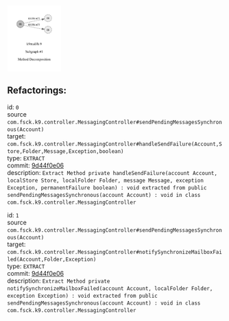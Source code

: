 <img src=subgraph_atomic_1.svg width=25%>

## Refactorings:

id: `0`\
source `com.fsck.k9.controller.MessagingController#sendPendingMessagesSynchronous(Account)`\
target: `com.fsck.k9.controller.MessagingController#handleSendFailure(Account,Store,Folder,Message,Exception,boolean)`\
type: `EXTRACT`\
commit: [9d44f0e06](https://github.com/k9mail/k-9/commit/9d44f0e06232661259681d64002dd53c7c43099d)\
description: `Extract Method private handleSendFailure(account Account, localStore Store, localFolder Folder, message Message, exception Exception, permanentFailure boolean) : void extracted from public sendPendingMessagesSynchronous(account Account) : void in class com.fsck.k9.controller.MessagingController`

id: `1`\
source `com.fsck.k9.controller.MessagingController#sendPendingMessagesSynchronous(Account)`\
target: `com.fsck.k9.controller.MessagingController#notifySynchronizeMailboxFailed(Account,Folder,Exception)`\
type: `EXTRACT`\
commit: [9d44f0e06](https://github.com/k9mail/k-9/commit/9d44f0e06232661259681d64002dd53c7c43099d)\
description: `Extract Method private notifySynchronizeMailboxFailed(account Account, localFolder Folder, exception Exception) : void extracted from public sendPendingMessagesSynchronous(account Account) : void in class com.fsck.k9.controller.MessagingController`

